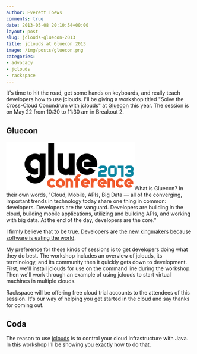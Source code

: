 ```yaml
---
author: Everett Toews
comments: true
date: 2013-05-08 20:10:54+00:00
layout: post
slug: jclouds-gluecon-2013
title: jclouds at Gluecon 2013
image: /img/posts/gluecon.png
categories:
- advocacy
- jclouds
- rackspace
---
```


It's time to hit the road, get some hands on keyboards, and really teach developers how to use jclouds. I'll be giving a workshop titled "Solve the Cross-Cloud Conundrum with jclouds" at [Gluecon](http://www.gluecon.com/2013/) this year. The session is on May 22 from 10:30 to 11:30 am in Breakout 2.

<!--more-->

## Gluecon

<img class="img-right" src="/img/posts/gluecon.png"/>What is Gluecon? In their own words, "Cloud, Mobile, APIs, Big Data — all of the converging, important trends in technology today share one thing in common: developers. Developers are the vanguard. Developers are building in the cloud, building mobile applications, utilizing and building APIs, and working with big data. At the end of the day, developers are the core."

I firmly believe that to be true. Developers are [the new kingmakers](http://thenewkingmakers.com/) because [software is eating the world](http://online.wsj.com/article/SB10001424053111903480904576512250915629460.html).

My preference for these kinds of sessions is to get developers doing what they do best. The workshop includes an overview of jclouds, its terminology, and its community then it quickly gets down to development. First, we'll install jclouds for use on the command line during the workshop. Then we'll work through an example of using jclouds to start virtual machines in multiple clouds.

Rackspace will be offering free cloud trial accounts to the attendees of this session. It's our way of helping you get started in the cloud and say thanks for coming out.

## Coda

The reason to use [jclouds](http://www.jclouds.org/) is to control your cloud infrastructure with Java. In this workshop I'll be showing you exactly how to do that.
